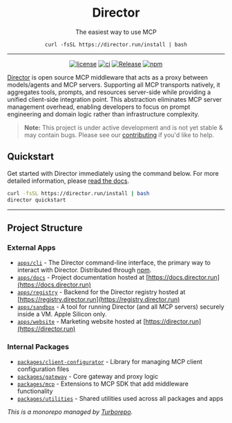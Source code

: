 <h1 align="center">Director</h1>
<p align="center">The easiest way to use MCP</p>

<p align="center"><code>curl -fsSL https://director.run/install | bash</code></p>

---

<div align="center">

[![license](https://img.shields.io/badge/License-MIT-yellow.svg)](https://github.com/director-run/director/blob/main/LICENSE)
[![ci](https://github.com/director-run/director/workflows/CI/badge.svg)](https://github.com/director-run/director/actions/workflows/ci.yml)
[![Release](https://github.com/director-run/director/workflows/Release/badge.svg)](https://github.com/director-run/director/actions/workflows/release.yml)
[![npm](https://img.shields.io/npm/v/@director.run/cli.svg)](https://www.npmjs.com/package/@director.run/cli)

</div>

[Director](https://director.run) is open source MCP middleware that acts as a proxy between models/agents and MCP servers. Supporting all MCP transports natively, it aggregates tools, prompts, and resources server-side while providing a unified client-side integration point. This abstraction eliminates MCP server management overhead, enabling developers to focus on prompt engineering and domain logic rather than infrastructure complexity.

> **Note:** This project is under active development and is not yet stable & may contain bugs. Please see our [contributing](https://docs.director.run/project/contributing) if you'd like to help.

## Quickstart

Get started with Director immediately using the command below. For more detailed information, please [read the docs](https://docs.director.run).

```bash
curl -fsSL https://director.run/install | bash
director quickstart
```

---

## Project Structure

### External Apps

- [`apps/cli`](./apps/cli/README.md) - The Director command-line interface, the primary way to interact with Director. Distributed through [npm](https://www.npmjs.com/package/@director.run/cli).
- [`apps/docs`](./apps/docs/README.md) - Project documentation hosted at [https://docs.director.run](https://docs.director.run)
- [`apps/registry`](./apps/registry/README.md) - Backend for the Director registry hosted at [https://registry.director.run](https://registry.director.run)
- [`apps/sandbox`](./apps/sandbox/README.md) - A tool for running Director (and all MCP servers) securely inside a VM. Apple Silicon only.
- [`apps/website`](./apps/website/README.md) - Marketing website hosted at [https://director.run](https://director.run)

### Internal Packages

- [`packages/client-configurator`](./packages/client-configurator/README.md) - Library for managing MCP client configuration files
- [`packages/gateway`](./packages/gateway/README.md) - Core gateway and proxy logic
- [`packages/mcp`](./packages/mcp/README.md) - Extensions to MCP SDK that add middleware functionality
- [`packages/utilities`](./packages/utilities/README.md) - Shared utilities used across all packages and apps

*This is a monorepo managed by [Turborepo](https://turbo.build/).*